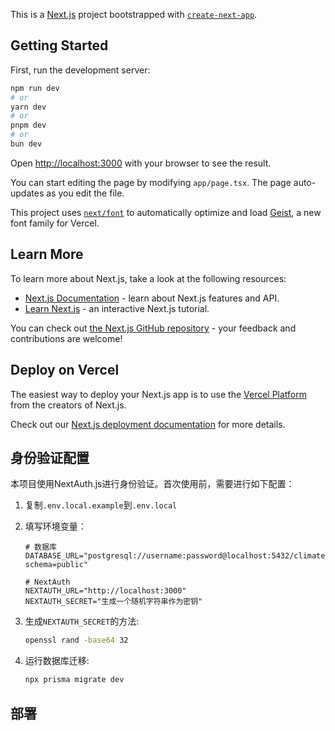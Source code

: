 This is a [Next.js](https://nextjs.org) project bootstrapped with [`create-next-app`](https://nextjs.org/docs/app/api-reference/cli/create-next-app).

## Getting Started

First, run the development server:

```bash
npm run dev
# or
yarn dev
# or
pnpm dev
# or
bun dev
```

Open [http://localhost:3000](http://localhost:3000) with your browser to see the result.

You can start editing the page by modifying `app/page.tsx`. The page auto-updates as you edit the file.

This project uses [`next/font`](https://nextjs.org/docs/app/building-your-application/optimizing/fonts) to automatically optimize and load [Geist](https://vercel.com/font), a new font family for Vercel.

## Learn More

To learn more about Next.js, take a look at the following resources:

- [Next.js Documentation](https://nextjs.org/docs) - learn about Next.js features and API.
- [Learn Next.js](https://nextjs.org/learn) - an interactive Next.js tutorial.

You can check out [the Next.js GitHub repository](https://github.com/vercel/next.js) - your feedback and contributions are welcome!

## Deploy on Vercel

The easiest way to deploy your Next.js app is to use the [Vercel Platform](https://vercel.com/new?utm_medium=default-template&filter=next.js&utm_source=create-next-app&utm_campaign=create-next-app-readme) from the creators of Next.js.

Check out our [Next.js deployment documentation](https://nextjs.org/docs/app/building-your-application/deploying) for more details.

## 身份验证配置

本项目使用NextAuth.js进行身份验证。首次使用前，需要进行如下配置：

1. 复制`.env.local.example`到`.env.local`
2. 填写环境变量：
   ```
   # 数据库
   DATABASE_URL="postgresql://username:password@localhost:5432/climate_ai?schema=public"

   # NextAuth
   NEXTAUTH_URL="http://localhost:3000"
   NEXTAUTH_SECRET="生成一个随机字符串作为密钥"
   ```

3. 生成`NEXTAUTH_SECRET`的方法:
   ```bash
   openssl rand -base64 32
   ```

4. 运行数据库迁移:
   ```bash
   npx prisma migrate dev
   ```

## 部署
